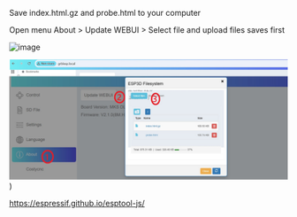 Save index.html.gz and probe.html to your computer 

Open menu About > Update WEBUI > Select file and upload files saves first

![image](https://github.com/user-attachments/assets/90786679-9363-414d-8538-dfb8543cbbea)

![image](https://github.com/costycnc/mks-dlc32-refirmware/blob/main/27.08.25-index.gz/salva.jpg?raw=true))


https://espressif.github.io/esptool-js/


